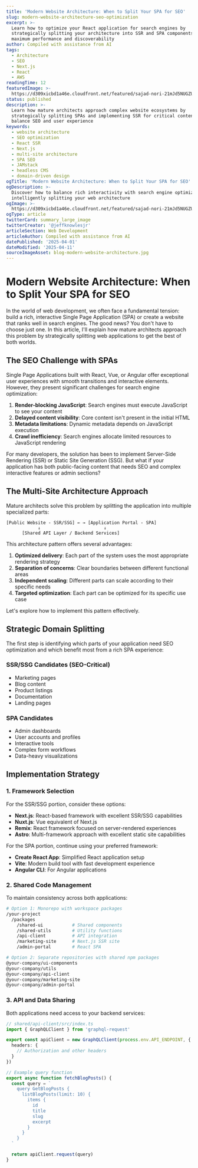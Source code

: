 ```yaml
---
title: 'Modern Website Architecture: When to Split Your SPA for SEO'
slug: modern-website-architecture-seo-optimization
excerpt: >-
  Learn how to optimize your React application for search engines by
  strategically splitting your architecture into SSR and SPA components for
  maximum performance and discoverability
author: Compiled with assistance from AI
tags:
  - Architecture
  - SEO
  - Next.js
  - React
  - AWS
readingTime: 12
featuredImage: >-
  https://d309xicbd1a46e.cloudfront.net/featured/sajad-nori-21mJd5NUGZU-unsplash.webp
status: published
description: >-
  Learn how mature architects approach complex website ecosystems by
  strategically splitting SPAs and implementing SSR for critical content to
  balance SEO and user experience
keywords:
  - website architecture
  - SEO optimization
  - React SSR
  - Next.js
  - multi-site architecture
  - SPA SEO
  - JAMstack
  - headless CMS
  - domain-driven design
ogTitle: 'Modern Website Architecture: When to Split Your SPA for SEO'
ogDescription: >-
  Discover how to balance rich interactivity with search engine optimization by
  intelligently splitting your web architecture
ogImage: >-
  https://d309xicbd1a46e.cloudfront.net/featured/sajad-nori-21mJd5NUGZU-unsplash.webp
ogType: article
twitterCard: summary_large_image
twitterCreator: '@jeffknowlesjr'
articleSection: Web Development
articleAuthor: Compiled with assistance from AI
datePublished: '2025-04-01'
dateModified: '2025-04-11'
sourceImageAsset: blog-modern-website-architecture.jpg
---
```


# Modern Website Architecture: When to Split Your SPA for SEO

In the world of web development, we often face a fundamental tension: build a rich, interactive Single Page Application (SPA) or create a website that ranks well in search engines. The good news? You don't have to choose just one. In this article, I'll explain how mature architects approach this problem by strategically splitting web applications to get the best of both worlds.

## The SEO Challenge with SPAs

Single Page Applications built with React, Vue, or Angular offer exceptional user experiences with smooth transitions and interactive elements. However, they present significant challenges for search engine optimization:

1. **Render-blocking JavaScript**: Search engines must execute JavaScript to see your content
2. **Delayed content visibility**: Core content isn't present in the initial HTML
3. **Metadata limitations**: Dynamic metadata depends on JavaScript execution
4. **Crawl inefficiency**: Search engines allocate limited resources to JavaScript rendering

For many developers, the solution has been to implement Server-Side Rendering (SSR) or Static Site Generation (SSG). But what if your application has both public-facing content that needs SEO and complex interactive features or admin sections?

## The Multi-Site Architecture Approach

Mature architects solve this problem by splitting the application into multiple specialized parts:

```
[Public Website - SSR/SSG] ← → [Application Portal - SPA]
            ↓                        ↓
      [Shared API Layer / Backend Services]
```

This architecture pattern offers several advantages:

1. **Optimized delivery**: Each part of the system uses the most appropriate rendering strategy
2. **Separation of concerns**: Clear boundaries between different functional areas
3. **Independent scaling**: Different parts can scale according to their specific needs
4. **Targeted optimization**: Each part can be optimized for its specific use case

Let's explore how to implement this pattern effectively.

## Strategic Domain Splitting

The first step is identifying which parts of your application need SEO optimization and which benefit most from a rich SPA experience:

### SSR/SSG Candidates (SEO-Critical)

- Marketing pages
- Blog content
- Product listings
- Documentation
- Landing pages

### SPA Candidates

- Admin dashboards
- User accounts and profiles
- Interactive tools
- Complex form workflows
- Data-heavy visualizations

## Implementation Strategy

### 1. Framework Selection

For the SSR/SSG portion, consider these options:

- **Next.js**: React-based framework with excellent SSR/SSG capabilities
- **Nuxt.js**: Vue equivalent of Next.js
- **Remix**: React framework focused on server-rendered experiences
- **Astro**: Multi-framework approach with excellent static site capabilities

For the SPA portion, continue using your preferred framework:

- **Create React App**: Simplified React application setup
- **Vite**: Modern build tool with fast development experience
- **Angular CLI**: For Angular applications

### 2. Shared Code Management

To maintain consistency across both applications:

```bash
# Option 1: Monorepo with workspace packages
/your-project
  /packages
    /shared-ui           # Shared components
    /shared-utils        # Utility functions
    /api-client          # API integration
    /marketing-site      # Next.js SSR site
    /admin-portal        # React SPA

# Option 2: Separate repositories with shared npm packages
@your-company/ui-components
@your-company/utils
@your-company/api-client
@your-company/marketing-site
@your-company/admin-portal
```

### 3. API and Data Sharing

Both applications need access to your backend services:

```typescript
// shared/api-client/src/index.ts
import { GraphQLClient } from 'graphql-request'

export const apiClient = new GraphQLClient(process.env.API_ENDPOINT, {
  headers: {
    // Authorization and other headers
  }
})

// Example query function
export async function fetchBlogPosts() {
  const query = `
    query GetBlogPosts {
      listBlogPosts(limit: 10) {
        items {
          id
          title
          slug
          excerpt
        }
      }
    }
  `

  return apiClient.request(query)
}
```

